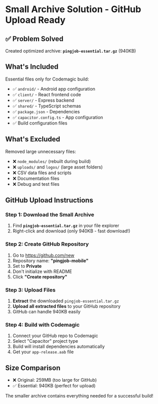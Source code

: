 # Small Archive Solution - GitHub Upload Ready

## ✅ Problem Solved
Created optimized archive: **`pingjob-essential.tar.gz`** (940KB)

## What's Included
Essential files only for Codemagic build:
- ✅ `android/` - Android app configuration  
- ✅ `client/` - React frontend code
- ✅ `server/` - Express backend
- ✅ `shared/` - TypeScript schemas
- ✅ `package.json` - Dependencies
- ✅ `capacitor.config.ts` - App configuration
- ✅ Build configuration files

## What's Excluded
Removed large unnecessary files:
- ❌ `node_modules/` (rebuilt during build)
- ❌ `uploads/` and `logos/` (large asset folders)
- ❌ CSV data files and scripts
- ❌ Documentation files
- ❌ Debug and test files

## GitHub Upload Instructions

### Step 1: Download the Small Archive
1. Find **`pingjob-essential.tar.gz`** in your file explorer
2. Right-click and download (only 940KB - fast download!)

### Step 2: Create GitHub Repository  
1. Go to https://github.com/new
2. Repository name: **"pingjob-mobile"**
3. Set to **Private**
4. Don't initialize with README
5. Click **"Create repository"**

### Step 3: Upload Files
1. **Extract** the downloaded `pingjob-essential.tar.gz`
2. **Upload all extracted files** to your GitHub repository
3. GitHub can handle 940KB easily

### Step 4: Build with Codemagic
1. Connect your GitHub repo to Codemagic
2. Select "Capacitor" project type
3. Build will install dependencies automatically
4. Get your `app-release.aab` file

## Size Comparison
- ❌ Original: 259MB (too large for GitHub)
- ✅ Essential: 940KB (perfect for upload)

The smaller archive contains everything needed for a successful build!